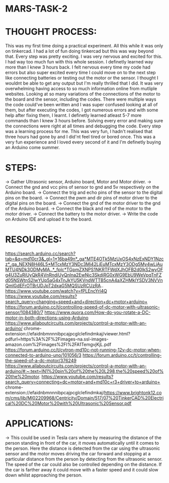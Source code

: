 # MARS-TASK-2
# THOUGHT PROCESS:
This was my first time doing a practical experiment. All this while it was only on tinkercad. I had a lot of fun doing tinkercad but this was way beyond that.
Every step was pretty exciting.
I was very nervous and excited for this. I had way too much fun with this whole session. I definetly learned way more than I knew 3 hours back. 
I felt nervous every time my code had errors but also super excited every time I could move on to the next step like connecting batteries or testing out the motor or the sensor. I thought I wouldnt be able to get any output but I'm really thrilled that I did. It was very overwhelming having access to so much information online from mutliple websites. Looking at so many variations of the connections of the motor to the board and the sensor, including the codes. There were multiple ways the code could've been written and I was super confused looking at all of them, but after executing the codes, I got numerous errors and with some help after fixing them, I learnt. I definetly learned atleast 5-7 more commands than I knew 3 hours before. Solving every error and making sure the connections were right at all times and debugging the code. Every step was a learning process for me. This was very fun, I hadn't realised that three hours had gone by and I did'nt feel tired or bored once. This was a very fun experience and I loved every second of it and I'm definetly buying an Arduino come summer.
# STEPS:
-> Gather Ultrasonic sensor, Arduino board, Motor and Motor driver.
-> Connect the gnd and vcc pins of sensor to gnd and 5v respectively on the Arduino board.
-> Connect the trig and echo pins of the sensor to the digital pins on the board.
-> Connect the pwm and dir pins of motor driver to the digital pins on the board.
-> Connect the gnd of the motor driver to the gnd of the Arduino board.
-> Connect the black and red of the motor to the motor driver.
-> Connect the battery to the motor driver.
-> Write the code on Arduino IDE and upload it to the board.

# RESOURCES:
https://search.arduino.cc/search?tab=&q=md10cr3&_gl=1*16ba49n*_ga*MTE4OTk5MzUxOS4xNzExNDY1Nzcz*_ga_NEXN8H46L5*MTcxMzY3NDc3Mi42LjEuMTcxMzY3ODg5My4wLjAuMTU4NDk3ODMyMA..*_fplc*TGpmZXNPS1NKRTFWdXJhOFB2d0lkS2wyOFg4U3ZuRiUyQkR4VnRndiUyQnlna2EwNjc3SkdjRG0xWG9EbU9WeVpqTnFZd05NSWtnS2lwYUp5aG4xTnJkYU5KVndWTTB5cnA4aXZHMklYSDV3NVVnQmlGdEFrOTBrUDJpT2dxaG5MQSUzRCUzRA..
https://www.youtube.com/watch?v=fPLEncYrl4Q
https://www.youtube.com/results?search_query=changing+speed+and+direction+dc+motor+arduino+
https://forum.arduino.cc/t/controlling-speed-of-dc-motor-with-ultrasonic-sensor/1084380/7
https://www.quora.com/How-do-you-rotate-a-DC-motor-in-both-directions-using-Arduino
https://www.allaboutcircuits.com/projects/control-a-motor-with-an-arduino/
chrome-extension://efaidnbmnnnibpcajpcglclefindmkaj/viewer.html?pdfurl=https%3A%2F%2Fimages-na.ssl-images-amazon.com%2Fimages%2FI%2FA1TemgvjKjL.pdf
https://forum.arduino.cc/t/cytron-md10c-not-running-12v-dc-motor-when-connected-to-arduino-uno/101056/3
https://forum.arduino.cc/t/controlling-the-speed-of-a-dc-motor/376249
https://www.allaboutcircuits.com/projects/control-a-motor-with-an-arduino/#:~:text=IN1%20pin%20of%20the%20L298,the%20speed%20of%20the%20motor.
https://www.youtube.com/results?search_query=connecting+dc+motor+and+md10c+r3+driver+to+arduino+
chrome-extension://efaidnbmnnnibpcajpcglclefindmkaj/https://www.brightonk12.com/cms/lib/MI02209968/Centricity/Domain/517/07%20TinkerCAD%20Electrical%20DC%20Motor%20with%20Ultrasonic%20Sensor.pdf
# APPLICATIONS:
-> This could be used in Tesla cars where by measuring the distance of the person standing in front of the car, it moves automatically until it comes to the person.
Here the distance is detected from the car using the ultrasonic sensor and the motor moves driving the car forward and stopping at a particular distance from the person by detecting from the ultrasonic sensor.
The speed of the car could also be controlled depending on the distance.
If the car is farther away it could move with a faster speed and it could slow down whilst approaching the person.
